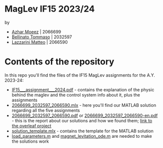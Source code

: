 # MagLev IF15 2023/24
by 
- [Azhar Moeez](https://stem.elearning.unipd.it/user/profile.php?id=7061) | 2066699
- [Bellinato Tommaso](https://stem.elearning.unipd.it/user/profile.php?id=3804) | 2032597
- [Lazzarini Matteo](https://stem.elearning.unipd.it/user/profile.php?id=17937) | 2066590

# Contents of the repository
In this repo you'll find the files of the IF15 MagLev assignments for the A.Y. 2023-24:
* [IF15___assignment___2024.pdf](/IF15___assignment___2024.pdf) - contains the explanation of the physic behind the maglev and the control system info about it, plus the assignments
* [2066699_2032597_2066590.mlx](/2066699_2032597_2066590.mlx) - here you'll find our MATLAB solution regarding all the five assignments
* [2066699_2032597_2066590.pdf](/2066699_2032597_2066590.pdf) or [2066699_2032597_2066590-en.pdf](/2066699_2032597_2066590-en.pdf) - this is the report about our solutions and how we found them; [link to the overleaf project](https://www.overleaf.com/read/yjrzpjghgyyd#c396c4)
* [solution_template.mlx](/solution_template.mlx) - contains the template for the MATLAB solution
* [load_parameters.m](/load_parameters.m) and [magnet_levitation_ode.m](/magnet_levitation_ode.m) are needed to make the solutions work
